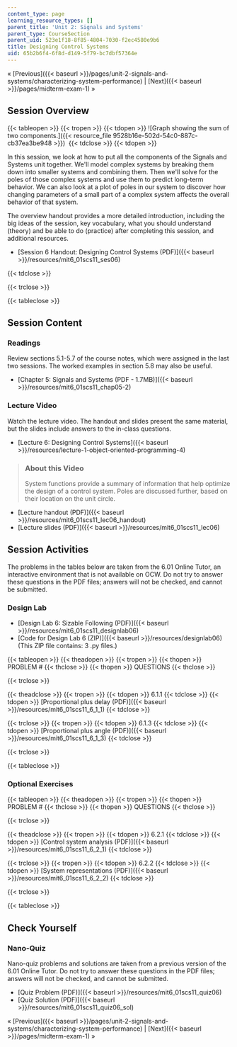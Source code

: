 ```yaml
---
content_type: page
learning_resource_types: []
parent_title: 'Unit 2: Signals and Systems'
parent_type: CourseSection
parent_uid: 523e1f18-8f85-4804-7030-f2ec4580e9b6
title: Designing Control Systems
uid: 65b2b6f4-6f8d-d149-5f79-bc7dbf57364e
---
```


« [Previous]({{< baseurl >}}/pages/unit-2-signals-and-systems/characterizing-system-performance) | [Next]({{< baseurl >}}/pages/midterm-exam-1) »

Session Overview
----------------

{{< tableopen >}}
{{< tropen >}}
{{< tdopen >}}
![Graph showing the sum of two components.]({{< resource_file 9528b16e-502d-54c0-887c-cb37ea3be948 >}}) 
{{< tdclose >}}
{{< tdopen >}}


In this session, we look at how to put all the components of the Signals and Systems unit together. We'll model complex systems by breaking them down into smaller systems and combining them. Then we'll solve for the poles of those complex systems and use them to predict long-term behavior. We can also look at a plot of poles in our system to discover how changing parameters of a small part of a complex system affects the overall behavior of that system.

The overview handout provides a more detailed introduction, including the big ideas of the session, key vocabulary, what you should understand (theory) and be able to do (practice) after completing this session, and additional resources.

*   [Session 6 Handout: Designing Control Systems (PDF)]({{< baseurl >}}/resources/mit6_01scs11_ses06)


{{< tdclose >}}

{{< trclose >}}

{{< tableclose >}}

Session Content
---------------

### Readings

Review sections 5.1-5.7 of the course notes, which were assigned in the last two sessions. The worked examples in section 5.8 may also be useful.

*   [Chapter 5: Signals and Systems (PDF - 1.7MB)]({{< baseurl >}}/resources/mit6_01scs11_chap05-2)

### Lecture Video

Watch the lecture video. The handout and slides present the same material, but the slides include answers to the in-class questions.

*   [Lecture 6: Designing Control Systems]({{< baseurl >}}/resources/lecture-1-object-oriented-programming-4)

> ### About this Video
> 
> System functions provide a summary of information that help optimize the design of a control system. Poles are discussed further, based on their location on the unit circle.

*   [Lecture handout (PDF)]({{< baseurl >}}/resources/mit6_01scs11_lec06_handout)
*   [Lecture slides (PDF)]({{< baseurl >}}/resources/mit6_01scs11_lec06)

Session Activities
------------------

The problems in the tables below are taken from the 6.01 Online Tutor, an interactive environment that is not available on OCW. Do not try to answer these questions in the PDF files; answers will not be checked, and cannot be submitted.

### Design Lab

*   [Design Lab 6: Sizable Following (PDF)]({{< baseurl >}}/resources/mit6_01scs11_designlab06)
*   [Code for Design Lab 6 (ZIP)]({{< baseurl >}}/resources/designlab06) (This ZIP file contains: 3 .py files.)

{{< tableopen >}}
{{< theadopen >}}
{{< tropen >}}
{{< thopen >}}
PROBLEM #
{{< thclose >}}
{{< thopen >}}
QUESTIONS
{{< thclose >}}

{{< trclose >}}

{{< theadclose >}}
{{< tropen >}}
{{< tdopen >}}
6.1.1
{{< tdclose >}}
{{< tdopen >}}
[Proportional plus delay (PDF)]({{< baseurl >}}/resources/mit6_01scs11_6_1_1)
{{< tdclose >}}

{{< trclose >}}
{{< tropen >}}
{{< tdopen >}}
6.1.3
{{< tdclose >}}
{{< tdopen >}}
[Proportional plus angle (PDF)]({{< baseurl >}}/resources/mit6_01scs11_6_1_3)
{{< tdclose >}}

{{< trclose >}}

{{< tableclose >}}

### Optional Exercises

{{< tableopen >}}
{{< theadopen >}}
{{< tropen >}}
{{< thopen >}}
PROBLEM #
{{< thclose >}}
{{< thopen >}}
QUESTIONS
{{< thclose >}}

{{< trclose >}}

{{< theadclose >}}
{{< tropen >}}
{{< tdopen >}}
6.2.1
{{< tdclose >}}
{{< tdopen >}}
[Control system analysis (PDF)]({{< baseurl >}}/resources/mit6_01scs11_6_2_1)
{{< tdclose >}}

{{< trclose >}}
{{< tropen >}}
{{< tdopen >}}
6.2.2
{{< tdclose >}}
{{< tdopen >}}
[System representations (PDF)]({{< baseurl >}}/resources/mit6_01scs11_6_2_2)
{{< tdclose >}}

{{< trclose >}}

{{< tableclose >}}

Check Yourself
--------------

### Nano-Quiz

Nano-quiz problems and solutions are taken from a previous version of the 6.01 Online Tutor. Do not try to answer these questions in the PDF files; answers will not be checked, and cannot be submitted.

*   [Quiz Problem (PDF)]({{< baseurl >}}/resources/mit6_01scs11_quiz06)
*   [Quiz Solution (PDF)]({{< baseurl >}}/resources/mit6_01scs11_quiz06_sol)

« [Previous]({{< baseurl >}}/pages/unit-2-signals-and-systems/characterizing-system-performance) | [Next]({{< baseurl >}}/pages/midterm-exam-1) »